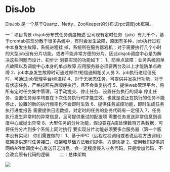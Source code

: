 # DisJob

DisJob 是一个基于Quartz、Netty、ZooKeeper的分布式rpc调度job框架。

一：项目背景
disjob分布式任务调度概述
公司现有定时任务（job）有几千个，基于crontab实现分散于很多系统中，有时会发生故障，原因有多种，job执行过程中本身发生故障，系统进程挂 掉，系统所在服务器宕机；对于需要执行几个小时的大型job没有分片功能，或者不能非常方便的分片。因此disjob调度中心是为解决这些问题而设计，初步计 划要实现的功能如下：
        1、防单点故障：业务系统的单点故障以及调度中心本身的单点故障
             应用服务器必须要两台及以上才能防单点故障
        2、job本身发生故障时可通过邮件/短信通知相关人员
        3、job执行进程僵死时，可通过job管理平台kill进程
        4、对于无状态任务，可提供并发执行功能，对于有状态任务，严格按照先后顺序执行，且不会重复执行
        5、提供web管理平台，将所有定时任务集中管理，可手动提交、停止任务、设置任务执行的频率
             停止任务、设置任务频率均要在下次任务执行时才能生效，也就是说正在执行的任务不能停止，设置的新的执行频率也不会即时生效
        6、提供任务监控功能，即时生成任务执行进度报告
             需要提供日志数据，对定时的任务的业务代码有一定侵入
        7、任务执行发生异常时的异常信息，且可提供重试的配置项
             需要任务发送异常信息到调度中心或抛出异常
        8、大型任务的分片功能，假设要在A库处理数百万条数据，可将任务分片到多个系统上同时执行
             要实现分片功能必须要多台服务器（第一个版本没有实现）
        你们需要做的：
        1、基于RPC（远程过程调用或者说远程方法调用）框架提供定时任务接口，框架和基础方法我们提供，方便快捷
        2、使用我们提供的网络API给调度中心发送日志消息，会一定程度侵入业务代码，只是增加代码，不会改变原有代码的逻辑
      
  二：总体架构
  
  ![](https://raw.githubusercontent.com/huangyiminghappy/DisJob/master/imgs/disjob%E6%9E%B6%E6%9E%84%E5%9B%BE.bmp)

  
